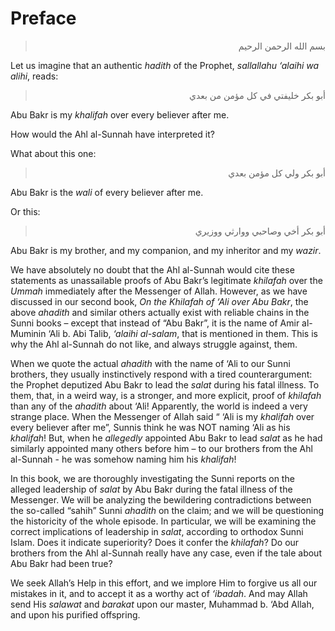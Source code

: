 Preface
=======

<blockquote dir="rtl">
  <p>
بسم الله الرحمن الرحيم
  </p>
</blockquote>

Let us imagine that an authentic *hadith* of the Prophet, *sallallahu
‘alaihi wa alihi*, reads:

<blockquote dir="rtl">
  <p>
أبو بكر خليفتي في كل مؤمن من بعدي
  </p>
</blockquote>

Abu Bakr is my *khalifah* over every believer after me.

How would the Ahl al-Sunnah have interpreted it?

What about this one:

<blockquote dir="rtl">
  <p>
أبو بكر ولي كل مؤمن بعدي
  </p>
</blockquote>

Abu Bakr is the *wali* of every believer after me.

Or this:

<blockquote dir="rtl">
  <p>
أبو بكر أخي وصاحبي ووارثي ووزيري
  </p>
</blockquote>

Abu Bakr is my brother, and my companion, and my inheritor and my
*wazir*.

We have absolutely no doubt that the Ahl al-Sunnah would cite these
statements as unassailable proofs of Abu Bakr’s legitimate *khilafah*
over the *Ummah* immediately after the Messenger of Allah. However, as
we have discussed in our second book, *On the Khilafah of ‘Ali over Abu
Bakr*, the above *ahadith* and similar others actually exist with
reliable chains in the Sunni books – except that instead of “Abu Bakr”,
it is the name of Amir al-Muminin ‘Ali b. Abi Talib, *‘alaihi al-salam*,
that is mentioned in them. This is why the Ahl al-Sunnah do not like,
and always struggle against, them.

When we quote the actual *ahadith* with the name of ‘Ali to our Sunni
brothers, they usually instinctively respond with a tired
counterargument: the Prophet deputized Abu Bakr to lead the *salat*
during his fatal illness. To them, that, in a weird way, is a stronger,
and more explicit, proof of *khilafah* than any of the *ahadith* about
‘Ali! Apparently, the world is indeed a very strange place. When the
Messenger of Allah said “ ‘Ali is my *khalifah* over every believer
after me”, Sunnis think he was NOT naming ‘Ali as his *khalifah*! But,
when he *allegedly* appointed Abu Bakr to lead *salat* as he had
similarly appointed many others before him – to our brothers from the
Ahl al-Sunnah - he was somehow naming him his *khalifah*!

In this book, we are thoroughly investigating the Sunni reports on the
alleged leadership of *salat* by Abu Bakr during the fatal illness of
the Messenger. We will be analyzing the bewildering contradictions
between the so-called “sahih” Sunni *ahadith* on the claim; and we will
be questioning the historicity of the whole episode. In particular, we
will be examining the correct implications of leadership in *salat*,
according to orthodox Sunni Islam. Does it indicate superiority? Does it
confer the *khilafah*? Do our brothers from the Ahl al-Sunnah really
have any case, even if the tale about Abu Bakr had been true?

We seek Allah’s Help in this effort, and we implore Him to forgive us
all our mistakes in it, and to accept it as a worthy act of *‘ibadah*.
And may Allah send His *salawat* and *barakat* upon our master, Muhammad
b. ‘Abd Allah, and upon his purified offspring.


